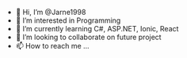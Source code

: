 - 👋 Hi, I’m @Jarne1998
- 👀 I’m interested in Programming
- 🌱 I’m currently learning C#, ASP.NET, Ionic, React
- 💞️ I’m looking to collaborate on future project
- 📫 How to reach me ...

<!---
Jarne1998/Jarne1998 is a ✨ special ✨ repository because its `README.md` (this file) appears on your GitHub profile.
You can click the Preview link to take a look at your changes.
--->
